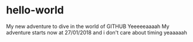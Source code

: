 # hello-world
My new adventure to dive in the world of GITHUB Yeeeeeaaaah
My adventure starts now at 27/01/2018 and i don't care about timing yeaaaaah
